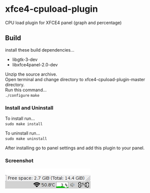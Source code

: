 # xfce4-cpuload-plugin
CPU load plugin for XFCE4 panel (graph and percentage)

## Build
install these build dependencies...  
* libgtk-3-dev  
* libxfce4panel-2.0-dev  


Unzip the source archive.  
Open terminal and change directory to xfce4-cpuload-plugin-master directory.  
Run this command...  
`./configure`
`make`

### Install and Uninstall
To install run...  
`sudo make install`  

To uninstall run...  
`sudo make uninstall`  

After installing go to panel settings and add this plugin to your panel.

### Screenshot
![cpu-load.png](https://raw.githubusercontent.com/ksharindam/xfce4-cpuload-plugin/master/cpu-load.png)